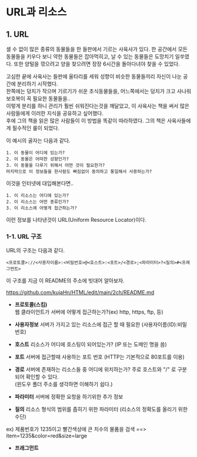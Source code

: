 # URL과 리소스
## 1. URL
셀 수 없이 많은 종류의 동물들을 한 들판에서 기르는 사육사가 있다. 한 공간에서 모든 동물들을 키우다 보니 약한 동물들은 잡아먹히고, 날 수 있는 동물들은 도망치기 일쑤였다.
또한 양털을 깎으려고 양을 찾으려면 장장 6시간을 돌아다녀야 찾을 수 있었다.  
  
고심한 끝에 사육사는 들판에 울타리를 세워 성향이 비슷한 동물들끼리 자신이 나눈 공간에 분리하기 시작했다.  
한쪽에는 덩치가 작으며 기르기가 쉬운 초식동물들을, 어느쪽에서는 덩치가 크고 사나워 보호복이 꼭 필요한 동물들을..  
이렇게 분리를 하니 관리가 훨씬 쉬워진다는것을 깨달았고, 이 사육사는 책을 써서 많은 사람들에게 이러한 지식을 공유하고 싶어했다.  
후에 그의 책을 읽은 많은 사람들이 이 방법을 똑같이 따라하였다. 그의 책은 사육사들에게 필수적인 룰이 되었다.  
  
이 예시의 골자는 다음과 같다.

    1. 이 동물이 어디에 있는가?
    2. 이 동물은 어떠한 성향인가?
    3. 이 동물을 다루기 위해서 어떤 것이 필요한가?
    마지막으로 이 정보들을 한사람도 빠짐없이 동의하고 통일해서 사용하는가?
      
이것을 인터넷에 대입해본다면..  

    1. 이 리소스는 어디에 있는가?
    2. 이 리소스는 어떤 종류인가?
    3. 이 리소스에 어떻게 접근하는가?

이런 정보를 나타낸것이 URL(Uniform Resource Locator)이다.

### 1-1. URL 구조
   URL의 구조는 다음과 같다.
   
    <프로토콜>://<사용자이름>:<비밀번호>@<호스트>:<포트>/<경로>;<파라미터>?<질의>#<프래그먼트>
    
   이 구조를 지금 이 README의 주소에 빗대어 알아보자.  
   
   https://github.com/kujaHn/HTML/edit/main/2ch/README.md
   
* **프로토콜(스킴)**  
  웹 클라이언트가 서버에 어떻게 접근하는가?(ex) http, https, ftp, 등)
  
* **사용자정보**
  서버가 가지고 있는 리소스에 접근 할 때 필요한 (사용자이름(ID):비밀번호)
  
* **호스트**
  리소스가 어디에 호스팅이 되어있는가? (IP 또는 도메인 명을 씀)
  
* **포트**
  서버에 접근할때 사용하는 포트 번호 (HTTP는 기본적으로 80포트를 이용)
  
* **경로**
  서버에 존재하는 리소스들 중 어디에 위치하는가? 주로 호스트와 "/" 로 구분되어 확인할 수 있다.  
  (윈도우 폴더 주소를 생각하면 이해하기 쉽다.)
  
* **파라미터**
  서버에 정확한 요청을 하기위한 추가 정보
  
* **질의**
  리소스 형식의 범위를 좁히기 위한 파라미터 (리소스의 정확도를 올리기 위한 수단)

ex) 제품번호가 1235이고 빨간색상에 큰 치수의 물품을 검색     ==>    item=1235&color=red&size=large
* **프래그먼트**
